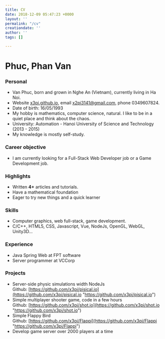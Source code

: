 ```yaml
---
title: CV
date: 2018-12-09 05:47:23 +0000
layout: ''
permalink: "/cv"
creationdate: ''
author: ''
tags: []

---
```

# Phuc, Phan Van

### Personal

* Van Phuc, born and grown in Nghe An (Vietnam), currently living in Ha Noi.
* Website [x3pi.github.io](x3pi.github.io "x3pi.github.io"), email [x2pi3141@gmail.com](mailto://x2pi3141@gmail.com "x2pi3141@gmail.com"), phone 0349607824.
* Date of birth: 16/05/1993
* My hobby is mathematics, computer science, natural. I like to be in a quiet place and think about the chaos.
* University: Automation - Hanoi University of Science and Technology (2013 - 2015)
* My knowledge is mostly self-study.

### Career objective

* I am currently looking for a Full-Stack Web Developer job  or a Game Development job.

### Highlights

* Written **4+** articles and tutorials.
* Have a mathematical foundation
* Eager to try new things and a quick learner

### Skills

* Computer graphics, web full-stack, game development.
* C/C++, HTML5, CSS, Javascript, Vue, NodeJs, OpenGL, WebGL, Unity3D...

### Experience

* Java Spring Web at FPT software
* Server programmer at VCCorp

### Projects

* Server-side physic simulations width NodeJs  
  Github: [https://github.com/x3pi/pisical.io](https://github.com/x3pi/pisical.io "https://github.com/x3pi/pisical.io")
* Simple multiplayer shooter game, code in a few hours  
  Github: [https://github.com/x3pi/shot.io](https://github.com/x3pi/shot.io "https://github.com/x3pi/shot.io")
* Simple Flappy Bird  
  Github: [https://github.com/x3pi/Flappi](https://github.com/x3pi/Flappi "https://github.com/x3pi/Flappi")
* Develop game server over 2000 players at a time